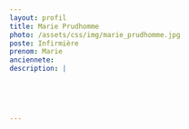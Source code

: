 ```yaml
---
layout: profil
title: Marie Prudhomme
photo: /assets/css/img/marie_prudhomme.jpg
poste: Infirmière
prenom: Marie
anciennete: 
description: |
 

  

  
---
```

